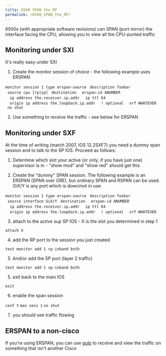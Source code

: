 ```yaml
---
title: 6500 SPAN the RP
permalink: /6500_SPAN_the_RP/
---
```


6500s (with appropriate software revisions) can SPAN (port mirror) the interface facing the CPU, allowing you to view all the CPU-punted traffic

Monitoring under SXI
--------------------

It's really easy under SXI

1) Create the monitor session of choice - the following example uses ERSPAN

`monitor session 1 type erspan-source`
` description foobar`
` source cpu [rp|sp]`
` destination`
`  erspan-id ANUMBER`
`  ip address the.receiver.ip.addr`
`  ip ttl 64`
`  origin ip address the.loopback.ip.addr`
`  ! optional`
`  vrf WHATEVER`
` no shut`

2) Use something to receive the traffic - see below for ERSPAN

Monitoring under SXF
--------------------

At the time of writing (march 2007, IOS 12.2SXF7) you need a dummy span session and to talk to the SP IOS. Proceed as follows:

1) Determine which slot your active (or only, if you have just one) supervisor is in - "show mod" and "show red" should get this

2) Create the "dummy" SPAN session. The following example is an ERSPAN (SPAN over GRE), but ordinary SPAN and RSPAN can be used. GiX/Y is any port which is down/not in use:

`monitor session 1 type erspan-source`
` description foobar`
` source interface GiX/Y`
` destination`
`  erspan-id ANUMBER`
`  ip address the.receiver.ip.addr`
`  ip ttl 64`
`  origin ip address the.loopback.ip.addr`
`  ! optional`
`  vrf WHATEVER`

3) attach to the active sup SP IOS - X is the slot you determined in step 1

`attach X`

4) add the RP port to the session you just created

`test monitor add 1 rp-inband both`

5) And/or add the SP port (layer 2 traffic)

`test monitor add 1 sp-inband both`

5) exit back to the main IOS

`exit`

6) enable the span session

`conf t`
`mon sess 1`
`no shut`

7) you should see traffic flowing

ERSPAN to a non-cisco
---------------------

If you're using ERSPAN, you can use [gulp](http://staff.washington.edu/corey/gulp/) to receive and view the traffic on something that isn't another Cisco